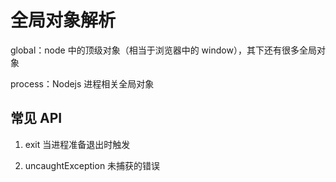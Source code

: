 # 全局对象解析

global：node 中的顶级对象（相当于浏览器中的 window），其下还有很多全局对象

process：Nodejs 进程相关全局对象

## 常见 API

1. exit
   当进程准备退出时触发

2. uncaughtException
   未捕获的错误
